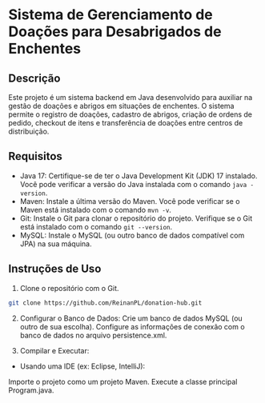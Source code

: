 # Sistema de Gerenciamento de Doações para Desabrigados de Enchentes

## Descrição

Este projeto é um sistema backend em Java desenvolvido para auxiliar na gestão de doações e abrigos em situações de enchentes. O sistema permite o registro de doações, cadastro de abrigos, criação de ordens de pedido, checkout de itens e transferência de doações entre centros de distribuição.

## Requisitos

- Java 17: Certifique-se de ter o Java Development Kit (JDK) 17 instalado. Você pode verificar a versão do Java instalada com o comando `java -version`.
- Maven: Instale a última versão do Maven. Você pode verificar se o Maven está instalado com o comando `mvn -v`.
- Git: Instale o Git para clonar o repositório do projeto. Verifique se o Git está instalado com o comando `git --version`.
- MySQL: Instale o MySQL (ou outro banco de dados compatível com JPA) na sua máquina.

## Instruções de Uso

1. Clone o repositório com o Git.
```bash
git clone https://github.com/ReinanPL/donation-hub.git
```

2. Configurar o Banco de Dados:
Crie um banco de dados MySQL (ou outro de sua escolha).
Configure as informações de conexão com o banco de dados no arquivo persistence.xml.

3. Compilar e Executar:
- Usando uma IDE (ex: Eclipse, IntelliJ):

Importe o projeto como um projeto Maven.
Execute a classe principal Program.java.
